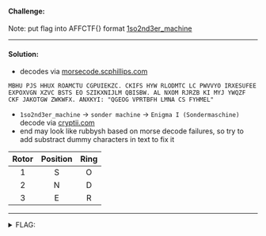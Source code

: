 #### Challenge:

Note: put flag into AFFCTF{} format [1so2nd3er_machine](./1so2nd3er_machine ":ignore")

---

#### Solution:

- decodes via [morsecode.scphillips.com](https://morsecode.scphillips.com/labs/audio-decoder-adaptive/)

```
MBHU PJS HHUX ROAMCTU CGPUIEKZC. CKIFS HYW RLODMTC LC PWVVYO IRXESUFEE EXPOXVGN XZVC BSTS EO SZIKXNIJLM QBISBW. AL NXOM RJRZB KI MYJ YWQZF CKF JAKOTGW ZWKWFX. ANXKYI: "QGEOG VPRTBFH LMNA CS FYHMEL"
```

- `1so2nd3er_machine` -> `sonder machine` -> `Enigma I (Sondermaschine)` decode via [cryptii.com](https://cryptii.com/pipes/enigma-machine)
- end may look like rubbysh based on morse decode failures, so try to add substract dummy characters in text to fix it

| Rotor | Position | Ring |
| :---: | :------: | :--: |
|   1   |    S     |  O   |
|   2   |    N     |  D   |
|   3   |    E     |  R   |

---

<details><summary>FLAG:</summary>

```
AFFCTF{royal capital city of krakow}
```

</details>
